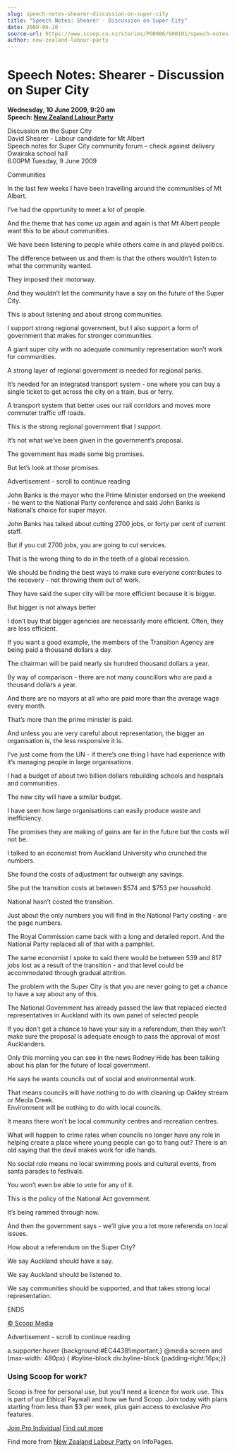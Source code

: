 ```yaml
---
slug: speech-notes-shearer-discussion-on-super-city
title: "Speech Notes: Shearer - Discussion on Super City"
date: 2009-06-10
source-url: https://www.scoop.co.nz/stories/PO0906/S00101/speech-notes-shearer-discussion-on-super-city.htm
author: new-zealand-labour-party
---
```

Speech Notes: Shearer - Discussion on Super City
================================================

**Wednesday, 10 June 2009, 9:20 am**  
**Speech: [New Zealand Labour Party](https://info.scoop.co.nz/New_Zealand_Labour_Party)**

Discussion on the Super City  
David Shearer - Labour candidate for Mt Albert  
Speech notes for Super City community forum – check against delivery  
Owairaka school hall  
6.00PM Tuesday, 9 June 2009

Communities

In the last few weeks I have been travelling around the communities of Mt Albert.

I’ve had the opportunity to meet a lot of people.

And the theme that has come up again and again is that Mt Albert people want this to be about communities.

We have been listening to people while others came in and played politics.

The difference between us and them is that the others wouldn’t listen to what the community wanted.

They imposed their motorway.

And they wouldn’t let the community have a say on the future of the Super City.

This is about listening and about strong communities.

I support strong regional government, but I also support a form of government that makes for stronger communities.

A giant super city with no adequate community representation won’t work for communities.

A strong layer of regional government is needed for regional parks.

It’s needed for an integrated transport system - one where you can buy a single ticket to get across the city on a train, bus or ferry.

A transport system that better uses our rail corridors and moves more commuter traffic off roads.

This is the strong regional government that I support.

It’s not what we’ve been given in the government’s proposal.

The government has made some big promises.

But let’s look at those promises.

Advertisement - scroll to continue reading





John Banks is the mayor who the Prime Minister endorsed on the weekend - he went to the National Party conference and said John Banks is National’s choice for super mayor.

John Banks has talked about cutting 2700 jobs, or forty per cent of current staff.

But if you cut 2700 jobs, you are going to cut services.

That is the wrong thing to do in the teeth of a global recession.

We should be finding the best ways to make sure everyone contributes to the recovery - not throwing them out of work.

They have said the super city will be more efficient because it is bigger.

But bigger is not always better

I don’t buy that bigger agencies are necessarily more efficient. Often, they are less efficient.

If you want a good example, the members of the Transition Agency are being paid a thousand dollars a day.

The chairman will be paid nearly six hundred thousand dollars a year.

By way of comparison - there are not many councillors who are paid a thousand dollars a year.

And there are no mayors at all who are paid more than the average wage every month.

That’s more than the prime minister is paid.

And unless you are very careful about representation, the bigger an organisation is, the less responsive it is.

I’ve just come from the UN - if there’s one thing I have had experience with it’s managing people in large organisations.

I had a budget of about two billion dollars rebuilding schools and hospitals and communities.

The new city will have a similar budget.

I have seen how large organisations can easily produce waste and inefficiency.

The promises they are making of gains are far in the future but the costs will not be.

I talked to an economist from Auckland University who crunched the numbers.

She found the costs of adjustment far outweigh any savings.

She put the transition costs at between $574 and $753 per household.

National hasn’t costed the transition.

Just about the only numbers you will find in the National Party costing - are the page numbers.

The Royal Commission came back with a long and detailed report. And the National Party replaced all of that with a pamphlet.

The same economist I spoke to said there would be between 539 and 817 jobs lost as a result of the transition - and that level could be accommodated through gradual attrition.

The problem with the Super City is that you are never going to get a chance to have a say about any of this.

The National Government has already passed the law that replaced elected representatives in Auckland with its own panel of selected people

If you don’t get a chance to have your say in a referendum, then they won’t make sure the proposal is adequate enough to pass the approval of most Aucklanders.

Only this morning you can see in the news Rodney Hide has been talking about his plan for the future of local government.

He says he wants councils out of social and environmental work.

That means councils will have nothing to do with cleaning up Oakley stream or Meola Creek.  
Environment will be nothing to do with local councils.

It means there won’t be local community centres and recreation centres.

What will happen to crime rates when councils no longer have any role in helping create a place where young people can go to hang out? There is an old saying that the devil makes work for idle hands.

No social role means no local swimming pools and cultural events, from santa parades to festivals.

You won’t even be able to vote for any of it.

This is the policy of the National Act government.

It’s being rammed through now.

And then the government says - we’ll give you a lot more referenda on local issues.

How about a referendum on the Super City?

We say Auckland should have a say.

We say Auckland should be listened to.

We say communities should be supported, and that takes strong local representation.

ENDS

[© Scoop Media](http://www.scoop.co.nz/about/terms.html)  

Advertisement - scroll to continue reading



a.supporter:hover {background:#EC4438!important;} @media screen and (max-width: 480px) { #byline-block div.byline-block {padding-right:16px;}}

### Using Scoop for work?

Scoop is free for personal use, but you’ll need a licence for work use. This is part of our Ethical Paywall and how we fund Scoop. Join today with plans starting from less than $3 per week, plus gain access to exclusive _Pro_ features.  
  
[Join Pro Individual](https://pro.scoop.co.nz/Individual/?from=ProIn24) [Find out more](https://pro.scoop.co.nz/using-scoop-for-work/?from=ProIn24)

Find more from [New Zealand Labour Party](https://info.scoop.co.nz/New_Zealand_Labour_Party) on InfoPages.